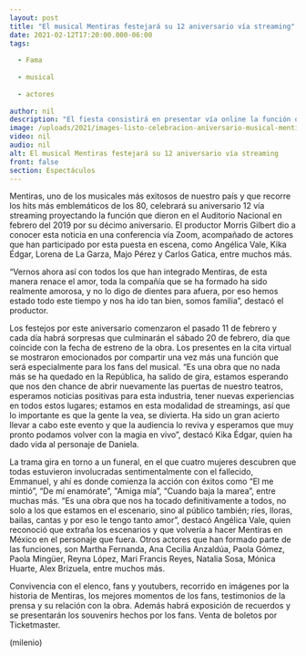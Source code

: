 ```yaml
---
layout: post
title: "El musical Mentiras festejará su 12 aniversario vía streaming"
date: 2021-02-12T17:20:00.000-06:00
tags:
  
  - Fama
  
  - musical
  
  - actores
  
author: nil
description: "El fiesta consistirá en presentar vía online la función que la compañía dio en el Auditorio Nacional en 2019."
image: /uploads/2021/images-listo-celebracion-aniversario-musical-mentiras.jpeg
video: nil
audio: nil
alt: El musical Mentiras festejará su 12 aniversario vía streaming
front: false
section: Espectáculos
---
```


Mentiras, uno de los musicales más exitosos de nuestro país y que recorre los hits más emblemáticos de los 80, celebrará su aniversario 12 vía streaming proyectando la función que dieron en el Auditorio Nacional en febrero del 2019 por su décimo aniversario. El productor Morris Gilbert dio a conocer esta noticia en una conferencia vía Zoom, acompañado de actores que han participado por esta puesta en escena, como Angélica Vale, Kika Édgar, Lorena de La Garza, Majo Pérez y Carlos Gatica, entre muchos más. 

“Vernos ahora así con todos los que han integrado Mentiras, de esta manera renace el amor, toda la compañía que se ha formado ha sido realmente amorosa, y no lo digo de dientes para afuera, por eso hemos estado todo este tiempo y nos ha ido tan bien, somos familia”, destacó el productor. 

Los festejos por este aniversario comenzaron el pasado 11 de febrero y cada día habrá sorpresas que culminarán el sábado 20 de febrero, día que coincide con la fecha de estreno de la obra. 
Los presentes en la cita virtual se mostraron emocionados por compartir una vez más una función que será especialmente para los fans del musical. 
“Es una obra que no nada más se ha quedado en la República, ha salido de gira, estamos esperando que nos den chance de abrir nuevamente las puertas de nuestro teatros, esperamos noticias positivas para esta industria, tener nuevas experiencias en todos estos lugares; estamos en esta modalidad de streamings, así que lo importante es que la gente la vea, se divierta. Ha sido un gran acierto llevar a cabo este evento y que la audiencia lo reviva y esperamos que muy pronto podamos volver con la magia en vivo”, destacó Kika Édgar, quien ha dado vida al personaje de Daniela. 

La trama gira en torno a un funeral, en el que cuatro mujeres descubren que todas estuvieron involucradas sentimentalmente con el fallecido, Emmanuel, y ahí es donde comienza la acción con éxitos como “El me mintió”, “De mí enamórate”, "Amiga mía”, “Cuando baja la marea”, entre muchas más.  “Es una obra que nos ha tocado definitivamente a todos, no solo a los que estamos en el escenario, sino al público también; ríes, lloras, bailas, cantas y por eso le tengo tanto amor”, destacó Angélica Vale, quien reconoció que extraña los escenarios y que volvería a hacer Mentiras en México en el personaje que fuera. 
Otros actores que han formado parte de las funciones, son Martha Fernanda, Ana Cecilia Anzaldúa, Paola Gómez, Paola Mingüer, Reyna López, Mari Francis Reyes, Natalia Sosa, Mónica Huarte, Alex Brizuela, entre muchos más.


Convivencia con el elenco, fans y youtubers, recorrido en imágenes por la historia de Mentiras, los mejores momentos de los fans, testimonios de la prensa y su relación con la obra. Además habrá exposición de recuerdos y se presentarán los souvenirs hechos por los fans. Venta de boletos por Ticketmaster. 

(milenio)